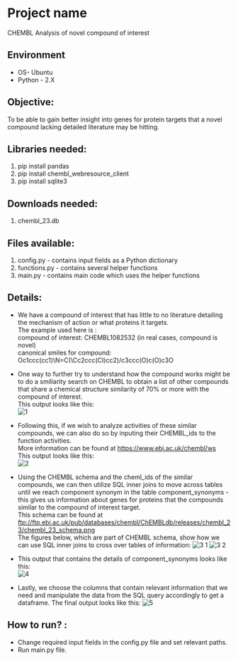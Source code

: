 # Project name

CHEMBL Analysis of novel compound of interest

##  Environment 

- OS- Ubuntu
- Python - 2.X

## Objective: 
To be able to gain better insight into genes for protein targets that a novel compound lacking detailed literature may be hitting.

## Libraries needed: 
1. pip install pandas 
2. pip install chembl_webresource_client 
3. pip install sqlite3 

## Downloads needed: 
1. chembl_23.db </ol>

## Files available: 
1. config.py - contains input fields as a Python dictionary 
2. functions.py - contains several helper functions
3. main.py - contains main code which uses the helper functions 


## Details: 
- We have a compound of interest that has little to no literature detailing the mechanism of action or what proteins it targets. <br>
The example used here is : <br>
compound of interest: CHEMBL1082532 (in real cases, compound is novel) <br>
canonical smiles for compound: Oc1ccc(cc1)\N=C(\Cc2ccc(Cl)cc2)/c3ccc(O)c(O)c3O 

- One way to further try to understand how the compound works might be to do a smiliarity search on CHEMBL to obtain a list of other compounds that share a chemical structure similarity of 70% or more with the compound of interest. <br>
This output looks like this: <br>
![1](https://user-images.githubusercontent.com/35882413/36400798-3270f224-15a1-11e8-87ed-61f5f5fdee52.png)

- Following this, if we wish to analyze activities of these similar compounds, we can also do so by inputing their CHEMBL_ids to the function activities. <br>More information can be found at https://www.ebi.ac.uk/chembl/ws <br>
This output looks like this: <br>
![2](https://user-images.githubusercontent.com/35882413/36400799-327f65ac-15a1-11e8-8e34-b5ba44659e8a.png)

- Using the CHEMBL schema and the cheml_ids of the similar compounds, we can then utilize SQL inner joins to move across tables until we reach component synonym in the table component_synonyms - this gives us information about genes for proteins that the compounds similar to the compound of interest target. <br>
This schema can be found at ftp://ftp.ebi.ac.uk/pub/databases/chembl/ChEMBLdb/releases/chembl_23/chembl_23_schema.png <br>
The figures below, which are part of CHEMBL schema, show how we can use SQL inner joins to cross over tables of information:
![3 1](https://user-images.githubusercontent.com/35882413/36400800-328c28fa-15a1-11e8-944b-f622efa553bb.png)
![3 2](https://user-images.githubusercontent.com/35882413/36400801-329c57ca-15a1-11e8-8a61-0632c956d82f.png)

- This output that contains the details of component_synonyms looks like this: <br> 
![4](https://user-images.githubusercontent.com/35882413/36400802-32a89634-15a1-11e8-9573-dc51ddc36795.png)

- Lastly, we choose the columns that contain relevant information that we need and manipulate the data from the SQL query accordingly to get a dataframe. 
The final output looks like this:
![5](https://user-images.githubusercontent.com/35882413/36400803-32b466c6-15a1-11e8-934a-36525afc2ccc.png)

## How to run? :
- Change required input fields in the config.py file and set relevant paths. 
- Run main.py file. 
